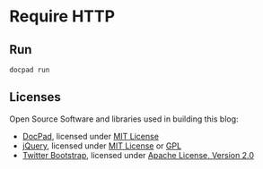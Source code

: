 # Require HTTP

## Run

```
docpad run
```

## Licenses

Open Source Software and libraries used in building this blog:

* [DocPad](https://github.com/bevry/docpad), licensed under [MIT License](http://creativecommons.org/licenses/MIT/)
* [jQuery](http://jquery.com/), licensed under [MIT License](http://github.com/jquery/jquery/blob/master/MIT-LICENSE.txt) or [GPL](ihttp://github.com/jquery/jquery/blob/master/GPL-LICENSE.txt)
* [Twitter Bootstrap](http://twitter.github.com/bootstrap/), licensed under [Apache License, Version 2.0](http://www.apache.org/licenses/LICENSE-2.0)
